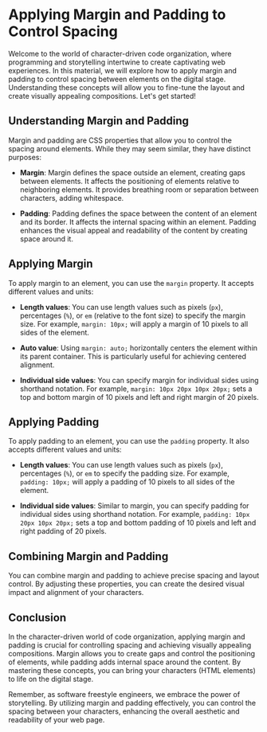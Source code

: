 # Applying Margin and Padding to Control Spacing

Welcome to the world of character-driven code organization, where programming and storytelling intertwine to create captivating web experiences. In this material, we will explore how to apply margin and padding to control spacing between elements on the digital stage. Understanding these concepts will allow you to fine-tune the layout and create visually appealing compositions. Let's get started!

## Understanding Margin and Padding

Margin and padding are CSS properties that allow you to control the spacing around elements. While they may seem similar, they have distinct purposes:

- **Margin**: Margin defines the space outside an element, creating gaps between elements. It affects the positioning of elements relative to neighboring elements. It provides breathing room or separation between characters, adding whitespace.

- **Padding**: Padding defines the space between the content of an element and its border. It affects the internal spacing within an element. Padding enhances the visual appeal and readability of the content by creating space around it.

## Applying Margin

To apply margin to an element, you can use the `margin` property. It accepts different values and units:

- **Length values**: You can use length values such as pixels (`px`), percentages (`%`), or `em` (relative to the font size) to specify the margin size. For example, `margin: 10px;` will apply a margin of 10 pixels to all sides of the element.

- **Auto value**: Using `margin: auto;` horizontally centers the element within its parent container. This is particularly useful for achieving centered alignment.

- **Individual side values**: You can specify margin for individual sides using shorthand notation. For example, `margin: 10px 20px 10px 20px;` sets a top and bottom margin of 10 pixels and left and right margin of 20 pixels.

## Applying Padding

To apply padding to an element, you can use the `padding` property. It also accepts different values and units:

- **Length values**: You can use length values such as pixels (`px`), percentages (`%`), or `em` to specify the padding size. For example, `padding: 10px;` will apply a padding of 10 pixels to all sides of the element.

- **Individual side values**: Similar to margin, you can specify padding for individual sides using shorthand notation. For example, `padding: 10px 20px 10px 20px;` sets a top and bottom padding of 10 pixels and left and right padding of 20 pixels.

## Combining Margin and Padding

You can combine margin and padding to achieve precise spacing and layout control. By adjusting these properties, you can create the desired visual impact and alignment of your characters.

## Conclusion

In the character-driven world of code organization, applying margin and padding is crucial for controlling spacing and achieving visually appealing compositions. Margin allows you to create gaps and control the positioning of elements, while padding adds internal space around the content. By mastering these concepts, you can bring your characters (HTML elements) to life on the digital stage.

Remember, as software freestyle engineers, we embrace the power of storytelling. By utilizing margin and padding effectively, you can control the spacing between your characters, enhancing the overall aesthetic and readability of your web page.
